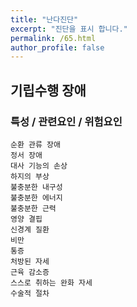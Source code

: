 ```yaml
---
title: "난다진단"
excerpt: "진단을 표시 합니다."
permalink: /65.html
author_profile: false
---
```

## 기립수행 장애




### 특성 / 관련요인 / 위험요인

>                

    순환 관류 장애
    정서 장애
    대사 기능의 손상
    하지의 부상
    불충분한 내구성
    불충분한 에너지
    불충분한 근력
    영양 결핍
    신경계 질환
    비만
    통증
    처방된 자세
    근육 감소증
    스스로 취하는 완화 자세
    수술적 절차
